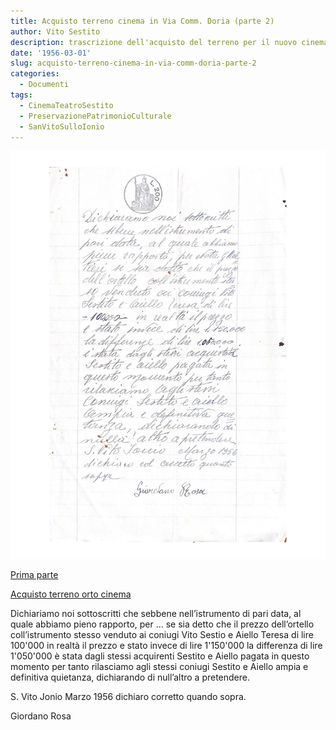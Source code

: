 ```yaml
---
title: Acquisto terreno cinema in Via Comm. Doria (parte 2)
author: Vito Sestito
description: trascrizione dell'acquisto del terreno per il nuovo cinema
date: '1956-03-01'
slug: acquisto-terreno-cinema-in-via-comm-doria-parte-2
categories:
  - Documenti
tags:
  - CinemaTeatroSestito
  - PreservazionePatrimonioCulturale
  - SanVitoSulloIonio
---
```


![1956-03-01 Acquisto terreno cinema in Via Comm. Doria](images/195603AcquistoTerrenoCinema2.jpg)

[Prima parte](/1955/12/26/acquisto-terreno-cinema-in-via-comm-doria/)

[Acquisto terreno orto cinema](/1956/04/07/acquisto-orto-cinema-in-via-comm-doria/)

Dichiariamo noi sottoscritti che sebbene nell’istrumento di pari data, al quale abbiamo pieno rapporto, per ... se sia detto che il prezzo dell’ortello coll’istrumento stesso venduto ai coniugi Vito Sestio e Aiello Teresa di lire 100'000 in realtà il prezzo e stato invece di lire 1'150'000 la differenza di lire 1'050'000 è stata dagli stessi acquirenti Sestito e Aiello pagata in questo momento per tanto rilasciamo agli stessi coniugi Sestito e Aiello ampia e definitiva quietanza, dichiarando di null’altro a pretendere.

S. Vito Jonio Marzo 1956 dichiaro corretto quando sopra.

Giordano Rosa